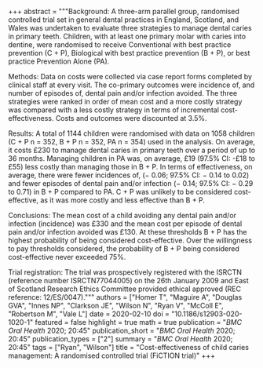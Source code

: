 +++
abstract = """Background: A three-arm parallel group, randomised controlled trial set in general dental practices in England, Scotland, and Wales was undertaken to evaluate three strategies to manage dental caries in primary teeth. Children, with at least one primary molar with caries into dentine, were randomised to receive Conventional with best practice prevention (C + P), Biological with best practice prevention (B + P), or best practice Prevention Alone (PA).

Methods: Data on costs were collected via case report forms completed by clinical staff at every visit. The co-primary outcomes were incidence of, and number of episodes of, dental pain and/or infection avoided. The three strategies were ranked in order of mean cost and a more costly strategy was compared with a less costly strategy in terms of incremental cost-effectiveness. Costs and outcomes were discounted at 3.5%.

Results: A total of 1144 children were randomised with data on 1058 children (C + P n = 352, B + P n = 352, PA n = 354) used in the analysis. On average, it costs £230 to manage dental caries in primary teeth over a period of up to 36 months. Managing children in PA was, on average, £19 (97.5% CI: -£18 to £55) less costly than managing those in B + P. In terms of effectiveness, on average, there were fewer incidences of, (− 0.06; 97.5% CI: − 0.14 to 0.02) and fewer episodes of dental pain and/or infection (− 0.14; 97.5% CI: − 0.29 to 0.71) in B + P compared to PA. C + P was unlikely to be considered cost-effective, as it was more costly and less effective than B + P.

Conclusions: The mean cost of a child avoiding any dental pain and/or infection (incidence) was £330 and the mean cost per episode of dental pain and/or infection avoided was £130. At these thresholds B + P has the highest probability of being considered cost-effective. Over the willingness to pay thresholds considered, the probability of B + P being considered cost-effective never exceeded 75%.

Trial registration: The trial was prospectively registered with the ISRCTN (reference number ISRCTN77044005) on the 26th January 2009 and East of Scotland Research Ethics Committee provided ethical approved (REC reference: 12/ES/0047)."""
authors = ["Homer T", "Maguire A", "Douglas GVA", "Innes NP", "Clarkson JE", "Wilson N", "Ryan V", "McColl E", "Robertson M", "Vale L"]
date = 2020-02-10
doi = "10.1186/s12903-020-1020-1"
featured = false
highlight = true
math = true
publication = "*BMC Oral Health* 2020; 20:45"
publication_short = "*BMC Oral Health* 2020; 20:45"
publication_types = ["2"]
summary = "*BMC Oral Health* 2020; 20:45"
tags = ["Ryan", "Wilson"]
title = "Cost-effectiveness of child caries management: A randomised controlled trial (FiCTION trial)"
+++
